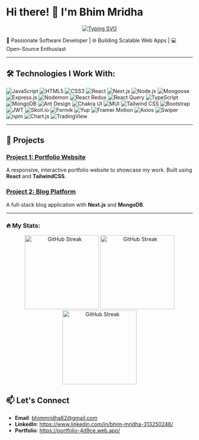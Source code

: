 # Hi there! 👋 I'm Bhim Mridha

<p align="center"><a href="https://git.io/typing-svg"><img src="https://readme-typing-svg.herokuapp.com?font=Fira+Code&pause=1000&center=true&width=435&lines=React+Developer;Next.js+Developer;MERN+stack+Developer;Frontend+Developer;Backend+Developer;Full+stack+Developer" alt="Typing SVG" /></a></p>

🚀 Passionate Software Developer | 🌐 Building Scalable Web Apps | 💻 Open-Source Enthusiast

---

## 🛠️ Technologies I Work With:
![JavaScript](https://img.shields.io/badge/-JavaScript-F7DF1E?style=for-the-badge&logo=javascript&logoColor=black)
![HTML5](https://img.shields.io/badge/-HTML5-E34F26?style=for-the-badge&logo=html5&logoColor=white)
![CSS3](https://img.shields.io/badge/-CSS3-1572B6?style=for-the-badge&logo=css3&logoColor=white)
![React](https://img.shields.io/badge/-React-61DAFB?style=for-the-badge&logo=react&logoColor=white)
![Next.js](https://img.shields.io/badge/-Next.js-000000?style=for-the-badge&logo=next.js&logoColor=white)
![Node.js](https://img.shields.io/badge/-Node.js-339933?style=for-the-badge&logo=node.js&logoColor=white)
![Mongoose](https://img.shields.io/badge/-Mongoose-880000?style=for-the-badge&logo=mongoose&logoColor=white)
![Express.js](https://img.shields.io/badge/-Express.js-000000?style=for-the-badge&logo=express&logoColor=white)
![Nodemon](https://img.shields.io/badge/-Nodemon-76D04B?style=for-the-badge&logo=nodemon&logoColor=white)
![React Redux](https://img.shields.io/badge/-React_Redux-764ABC?style=for-the-badge&logo=redux&logoColor=white)
![React Query](https://img.shields.io/badge/-React_Query-FF4154?style=for-the-badge&logo=react-query&logoColor=white)
![TypeScript](https://img.shields.io/badge/-TypeScript-007ACC?style=for-the-badge&logo=typescript&logoColor=white)
![MongoDB](https://img.shields.io/badge/-MongoDB-47A248?style=for-the-badge&logo=mongodb&logoColor=white)
![Ant Design](https://img.shields.io/badge/-Ant_Design-0170FE?style=for-the-badge&logo=antdesign&logoColor=white)
![Chakra UI](https://img.shields.io/badge/-Chakra_UI-319795?style=for-the-badge&logo=chakraui&logoColor=white)
![MUI](https://img.shields.io/badge/-MUI-007FFF?style=for-the-badge&logo=mui&logoColor=white)
![Tailwind CSS](https://img.shields.io/badge/-Tailwind_CSS-38B2AC?style=for-the-badge&logo=tailwindcss&logoColor=white)
![Bootstrap](https://img.shields.io/badge/-Bootstrap-563D7C?style=for-the-badge&logo=bootstrap&logoColor=white)
![JWT](https://img.shields.io/badge/-JWT-000000?style=for-the-badge&logo=jsonwebtokens&logoColor=white)
![Skoit.io](https://img.shields.io/badge/-Skoit.io-319795?style=for-the-badge&logo=skoit.io&logoColor=white)
![Formik](https://img.shields.io/badge/-Formik-005571?style=for-the-badge&logo=formik&logoColor=white)
![Yup](https://img.shields.io/badge/-Yup-005571?style=for-the-badge&logo=yup&logoColor=white)
![Framer Motion](https://img.shields.io/badge/-Framer_Motion-005571?style=for-the-badge&logo=framer&logoColor=white)
![Axios](https://img.shields.io/badge/-Axios-5A29E4?style=for-the-badge&logo=axios&logoColor=white)
![Swiper](https://img.shields.io/badge/-Swiper-6332F6?style=for-the-badge&logo=swiper&logoColor=white)
![npm](https://img.shields.io/badge/-npm-CC3534?style=for-the-badge&logo=npm&logoColor=white)
![Chart.js](https://img.shields.io/badge/-Chart.js-F7B500?style=for-the-badge&logo=chart.js&logoColor=white)
![TradingView](https://img.shields.io/badge/-TradingView-1D4D5C?style=for-the-badge&logo=tradingview&logoColor=white)

---

## 📝 Projects
### [Project 1: Portfolio Website](https://github.com/yourusername/portfolio)
A responsive, interactive portfolio website to showcase my work. Built using **React** and **TailwindCSS**.

### [Project 2: Blog Platform](https://github.com/yourusername/blog-platform)
A full-stack blog application with **Next.js** and **MongoDB**.

---
### 🔥 My Stats:



<p align="center">
<img height="200" width="auto" src="https://streak-stats.demolab.com?user=Bhim-Mridha62&theme=dark&hide_border=true" alt="GitHub Streak" />
<img height="200" width="auto"   src="https://github-readme-stats-eight-theta.vercel.app/api?username=Bhim-Mridha62&show_icons=true&theme=gruvbox" alt="GitHub Streak"/>
<img  height="200" width="auto"  src="https://github-readme-stats.vercel.app/api/top-langs/?username=Bhim-Mridha62&theme=gruvbox&layout=compact" alt="GitHub Streak"/>
</p>

## 📫 Let's Connect
- **Email**: bhimmridha62@gmail.com
- **LinkedIn**: https://www.linkedin.com/in/bhim-mridha-313250246/
- **Portfolio**: https://portfolio-4d9ce.web.app/
